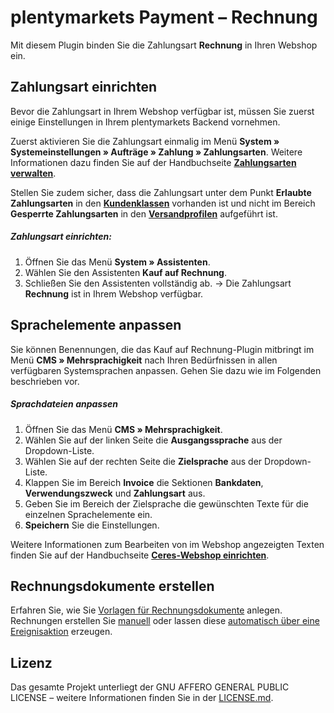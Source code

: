 # plentymarkets Payment – Rechnung

Mit diesem Plugin binden Sie die Zahlungsart **Rechnung** in Ihren Webshop ein.

## Zahlungsart einrichten

Bevor die Zahlungsart in Ihrem Webshop verfügbar ist, müssen Sie zuerst einige Einstellungen in Ihrem plentymarkets Backend vornehmen.

Zuerst aktivieren Sie die Zahlungsart einmalig im Menü **System » Systemeinstellungen » Aufträge » Zahlung » Zahlungsarten**. Weitere Informationen dazu finden Sie auf der Handbuchseite <strong><a href="https://knowledge.plentymarkets.com/payment/zahlungsarten-verwalten#20" target="_blank">Zahlungsarten verwalten</a></strong>.

Stellen Sie zudem sicher, dass die Zahlungsart unter dem Punkt **Erlaubte Zahlungsarten** in den <strong><a href="https://knowledge.plentymarkets.com/crm/kontakte-verwalten#15" target="_blank">Kundenklassen</a></strong> vorhanden ist und nicht im Bereich **Gesperrte Zahlungsarten** in den <strong><a href="https://knowledge.plentymarkets.com/auftragsabwicklung/fulfillment/versand-vorbereiten#1000" target="_blank">Versandprofilen</a></strong> aufgeführt ist.

##### Zahlungsart einrichten:

1. Öffnen Sie das Menü **System&nbsp;» Assistenten**.
2. Wählen Sie den Assistenten **Kauf auf Rechnung**.
3. Schließen Sie den Assistenten vollständig ab.
→ Die Zahlungsart **Rechnung** ist in Ihrem Webshop verfügbar.

## Sprachelemente anpassen

Sie können Benennungen, die das Kauf auf Rechnung-Plugin mitbringt im Menü **CMS » Mehrsprachigkeit** nach Ihren Bedürfnissen in allen verfügbaren Systemsprachen anpassen. Gehen Sie dazu wie im Folgenden beschrieben vor.

##### Sprachdateien anpassen

1. Öffnen Sie das Menü **CMS » Mehrsprachigkeit**.
2. Wählen Sie auf der linken Seite die **Ausgangssprache** aus der Dropdown-Liste.
3. Wählen Sie auf der rechten Seite die **Zielsprache** aus der Dropdown-Liste.
4. Klappen Sie im Bereich **Invoice** die Sektionen **Bankdaten**, **Verwendungszweck** und **Zahlungsart** aus.
5. Geben Sie im Bereich der Zielsprache die gewünschten Texte für die einzelnen Sprachelemente ein.
6. **Speichern** Sie die Einstellungen.

 Weitere Informationen zum Bearbeiten von im Webshop angezeigten Texten finden Sie auf der Handbuchseite <strong><a href="https://knowledge.plentymarkets.com/webshop/ceres-einrichten#231" target="_blank">Ceres-Webshop einrichten</a></strong>.


## Rechnungsdokumente erstellen

Erfahren Sie, wie Sie [Vorlagen für Rechnungsdokumente](https://knowledge.plentymarkets.com/auftraege/auftragsdokumente#300) anlegen. Rechnungen erstellen Sie [manuell](https://knowledge.plentymarkets.com/auftraege/auftragsdokumente/rechnungen-erzeugen#200) oder lassen diese [automatisch über eine Ereignisaktion](https://knowledge.plentymarkets.com/automatisierung/best-practices-automatisierung#_rechnung_erzeugen_und_versenden) erzeugen.

## Lizenz

Das gesamte Projekt unterliegt der GNU AFFERO GENERAL PUBLIC LICENSE – weitere Informationen finden Sie in der [LICENSE.md](https://github.com/plentymarkets/plugin-payment-invoice/blob/master/LICENSE.md).

